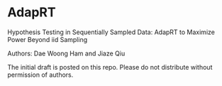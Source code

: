 # AdapRT
Hypothesis Testing in Sequentially Sampled Data: AdapRT to Maximize Power Beyond iid Sampling

Authors: Dae Woong Ham and Jiaze Qiu

The initial draft is posted on this repo. Please do not distribute without permission of authors. 
